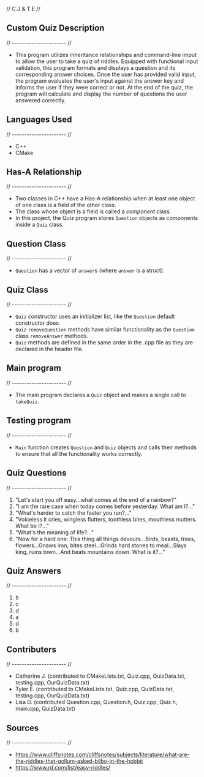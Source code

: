 // C.J & T.E //

## Custom Quiz Description
// ---------------------- //
* This program utilizes inheritance relationships and command-line imput to allow the user to take a quiz of riddles. Equipped with functional input validation, this program formats and displays a question and its corresponding answer choices. Once the user has provided valid input, the program evaluates the user's input against the answer key and informs the user if they were correct or not. At the end of the quiz, the program will calculate and display the number of questions the user answered correctly. 


## Languages Used 
// ---------------------- //
* C++
* CMake


## Has-A Relationship
// ---------------------- //
* Two classes in C++ have a Has-A relationship when at least one object of one class is a field of the other class.
* The class whose object is a field is called a *component* class.
* In this project, the Quiz program stores `Question` objects as components inside a `Quiz` class.


## Question Class
// ---------------------- //
* `Question` has a vector of `answer`s (where `answer` is a struct).


## Quiz Class
// ---------------------- //
* `Quiz` constructor uses an initializer list, like the `Question` default constructor does.
* `Quiz` `removeQuestion` methods have similar functionality as the `Question` class `removeAnswer` methods.
* `Quiz` methods are defined in the same order in the .cpp file as they are declared in the header file.


## Main program
// ---------------------- //
* The main program declares a `Quiz` object and makes a single call to `takeQuiz`.


## Testing program
// ---------------------- //
* `Main` function creates `Question` and `Quiz` objects and calls their methods to ensure that all the functionality works correctly.


## Quiz Questions
// ---------------------- //
  1. "Let's start you off easy...what comes at the end of a rainbow?"
  2. "I am the rare case when today comes before yesterday. What am I?..."
  3. "What's harder to catch the faster you run?..."
  4. "Voiceless it cries, wingless flutters, toothless bites, mouthless mutters. What be I?..."
  5. "What's the meaning of life?..."
  6. "Now for a hard one: This thing all things devours...Birds, beasts, trees, flowers...Gnaws iron, bites steel...Grinds hard stones to meal...Slays king, ruins town...And beats     mountains down. What is it?..."


## Quiz Answers
// ---------------------- //
  1. b
  2. c
  3. d
  4. a
  5. d
  6. b


## Contributers
// ---------------------- //
* Catherine J. (contributed to CMakeLists.txt, Quiz.cpp, QuizData.txt, testing.cpp, OurQuizData.txt)
* Tyler E. (contributed to CMakeLists.txt, Quiz.cpp, QuizData.txt, testing.cpp, OurQuizData.txt)
* Lisa D. (contributed Question.cpp, Question.h, Quiz.cpp, Quiz.h, main.cpp, QuizData.txt)


## Sources
// ---------------------- //
* https://www.cliffsnotes.com/cliffsnotes/subjects/literature/what-are-the-riddles-that-gollum-asked-bilbo-in-the-hobbit
* https://www.rd.com/list/easy-riddles/
